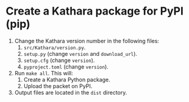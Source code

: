 # Create a Kathara package for PyPI (pip)

1. Change the Kathara version number in the following files:
    1. `src/Kathara/version.py`.
    2. `setup.py` (change `version` and `download_url`).
    3. `setup.cfg` (change `version`).
    4. `pyproject.toml` (change `version`).
2. Run `make all`. This will:
   1. Create a Kathara Python package.
   2. Upload the packet on PyPI.
3. Output files are located in the `dist` directory.